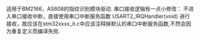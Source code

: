 适用于BM2166，AS608的指纹识别模块驱动.
串口接收逻辑有一点小修改：
不进入串口接收中断，直接使用串口中断服务函数 USART2_IRQHandler(void) 进行接收，故应该在stm32xxxx_it.c中应该注释掉默认的串口中断服务函数,不然会因为重复定义而编译失败.

